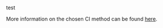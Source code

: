 # 

test

More information on the chosen CI method can be found [here](https://///blob/main/CI.md).
